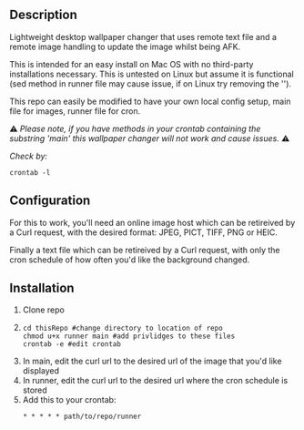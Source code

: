 ## **Description** 

Lightweight desktop wallpaper changer that uses remote text file and a remote image handling to update the image whilst being AFK. 

This is intended for an easy install on Mac OS with no third-party installations necessary. This is untested on Linux but assume it is functional (sed method in runner file may cause issue, if on Linux try removing the '').

This repo can easily be modified to have your own local config setup, main file for images, runner file for cron. 

⚠️ *Please note, if you have methods in your crontab containing the substring 'main' this wallpaper changer will not work and cause issues.* ⚠️ 

*Check by:*
```shell
crontab -l 
   ```


## **Configuration**
For this to work, you'll need an online image host which can be retireived by a Curl request, with the desired format: JPEG, PICT, TIFF, PNG or HEIC.

Finally a text file which can be retireived by a Curl request, with only the cron schedule of how often you'd like the background changed. 


## **Installation**

1. Clone repo
2. ```shell
   cd thisRepo #change directory to location of repo
   chmod u+x runner main #add privlidges to these files
   crontab -e #edit crontab
   ```
3. In main, edit the curl url to the desired url of the image that you'd like displayed
4. In runner, edit the curl url to the desired url where the cron schedule is stored
5. Add this to your crontab:
    ```shell
   * * * * * path/to/repo/runner
   ```
  
